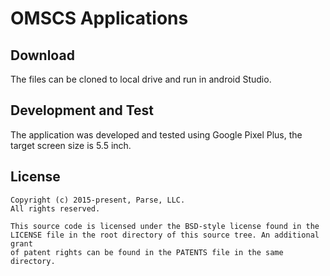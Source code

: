 # OMSCS Applications

## Download
The files can be cloned to local drive and run in android Studio.

## Development and Test
The application was developed and tested using Google Pixel Plus, the target screen size is 5.5 inch.

## License
    Copyright (c) 2015-present, Parse, LLC.
    All rights reserved.

    This source code is licensed under the BSD-style license found in the
    LICENSE file in the root directory of this source tree. An additional grant
    of patent rights can be found in the PATENTS file in the same directory.
